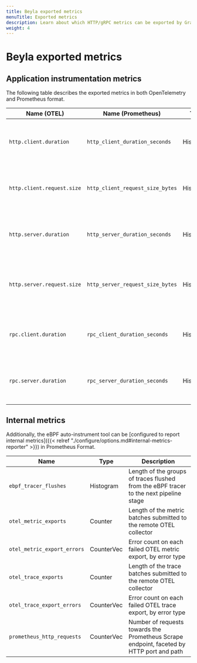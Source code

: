 ```yaml
---
title: Beyla exported metrics
menuTitle: Exported metrics
description: Learn about which HTTP/gRPC metrics can be exported by Grafana's application auto-instrumentation tool.
weight: 4
---
```


# Beyla exported metrics

## Application instrumentation metrics

The following table describes the exported metrics in both OpenTelemetry and Prometheus format.

| Name (OTEL)                | Name (Prometheus)                | Type      | Unit    | Description                                                  |
| -------------------------- | -------------------------------- | --------- | ------- | ------------------------------------------------------------ |
| `http.client.duration`     | `http_client_duration_seconds`   | Histogram | seconds | Duration of HTTP service calls from the client side          |
| `http.client.request.size` | `http_client_request_size_bytes` | Histogram | bytes   | Size of the HTTP request body as sent by the client          |
| `http.server.duration`     | `http_server_duration_seconds`   | Histogram | seconds | Duration of HTTP service calls from the server side          |
| `http.server.request.size` | `http_server_request_size_bytes` | Histogram | bytes   | Size of the HTTP request body as received at the server side |
| `rpc.client.duration`      | `rpc_client_duration_seconds`    | Histogram | seconds | Duration of GRPC service calls from the client side          |
| `rpc.server.duration`      | `rpc_server_duration_seconds`    | Histogram | seconds | Duration of RCP service calls from the server side           |

## Internal metrics

Additionally, the eBPF auto-instrument tool can be [configured to report internal metrics]({{< relref "./configure/options.md#internal-metrics-reporter" >}}) in Prometheus Format.

| Name                        | Type       | Description                                                                              |
| --------------------------- | ---------- | ---------------------------------------------------------------------------------------- |
| `ebpf_tracer_flushes`       | Histogram  | Length of the groups of traces flushed from the eBPF tracer to the next pipeline stage   |
| `otel_metric_exports`       | Counter    | Length of the metric batches submitted to the remote OTEL collector                      |
| `otel_metric_export_errors` | CounterVec | Error count on each failed OTEL metric export, by error type                             |
| `otel_trace_exports`        | Counter    | Length of the trace batches submitted to the remote OTEL collector                       |
| `otel_trace_export_errors`  | CounterVec | Error count on each failed OTEL trace export, by error type                              |
| `prometheus_http_requests`  | CounterVec | Number of requests towards the Prometheus Scrape endpoint, faceted by HTTP port and path |
